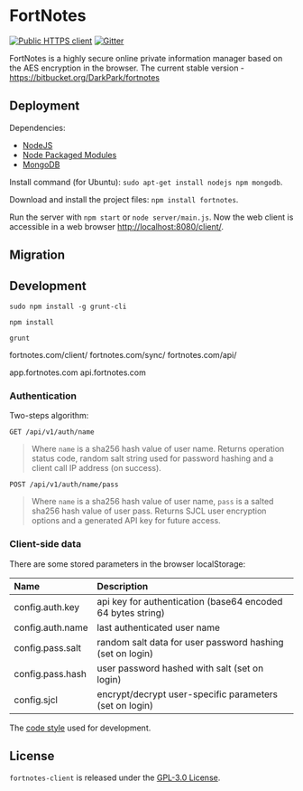 # FortNotes #

[![Public HTTPS client](https://img.shields.io/badge/public-client-green.svg?style=flat-square)](https://fortnotes.github.io/)
[![Gitter](https://img.shields.io/badge/gitter-join%20chat-blue.svg?style=flat-square)](https://gitter.im/DarkPark/FortNotes)

FortNotes is a highly secure online private information manager based on the AES encryption in the browser.
The current stable version - <https://bitbucket.org/DarkPark/fortnotes>


## Deployment ##

Dependencies:

- [NodeJS](http://nodejs.org/)
- [Node Packaged Modules](https://npmjs.org/)
- [MongoDB](http://www.mongodb.org/)

Install command (for Ubuntu): `sudo apt-get install nodejs npm mongodb`.

Download and install the project files: `npm install fortnotes`.

Run the server with `npm start` or `node server/main.js`.
Now the web client is accessible in a web browser <http://localhost:8080/client/>.

## Migration ##


## Development ##

`sudo npm install -g grunt-cli`

`npm install`

`grunt`





fortnotes.com/client/
fortnotes.com/sync/
fortnotes.com/api/

app.fortnotes.com
api.fortnotes.com


### Authentication ###

Two-steps algorithm:

`GET /api/v1/auth/name`
> Where `name` is a sha256 hash value of user name.
> Returns operation status code, random salt string used for password hashing and a client call IP address (on success).

`POST /api/v1/auth/name/pass`
> Where `name` is a sha256 hash value of user name, `pass` is a salted sha256 hash value of user pass.
> Returns SJCL user encryption options and a generated API key for future access.


### Client-side data ###

There are some stored parameters in the browser localStorage:

 Name             | Description
:-----------------|:-----------------------------------------------------------
 config.auth.key  | api key for authentication (base64 encoded 64 bytes string)
 config.auth.name | last authenticated user name
 config.pass.salt | random salt data for user password hashing (set on login)
 config.pass.hash | user password hashed with salt (set on login)
 config.sjcl      | encrypt/decrypt user-specific parameters (set on login)


The [code style](https://github.com/DarkPark/jscs) used for development.


## License ##

`fortnotes-client` is released under the [GPL-3.0 License](http://opensource.org/licenses/GPL-3.0).
